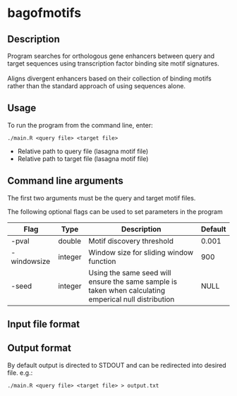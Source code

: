 # bagofmotifs

## Description 
Program searches for orthologous gene enhancers between query and target sequences using transcription factor binding site motif signatures. 
<Br>
<Br>
Aligns divergent enhancers based on their collection of binding motifs rather than the standard approach of using sequences alone.

## Usage

To run the program from the command line, enter:

```
./main.R <query file> <target file>
```

- Relative path to query file (lasagna motif file)
- Relative path to target file (lasagna motif file)

## Command line arguments

The first two arguments must be the query and target motif files.

The following optional flags can be used to set parameters in the program 

Flag | Type | Description | Default
--- | --- | --- | ---
-pval | double | Motif discovery threshold | 0.001 
-windowsize | integer | Window size for sliding window function | 900
-seed | integer | Using the same seed will ensure the same sample is taken when calculating emperical null distribution | NULL

## Input file format

## Output format

By default output is directed to STDOUT and can be redirected into desired file. e.g.:
```
./main.R <query file> <target file> > output.txt
```






